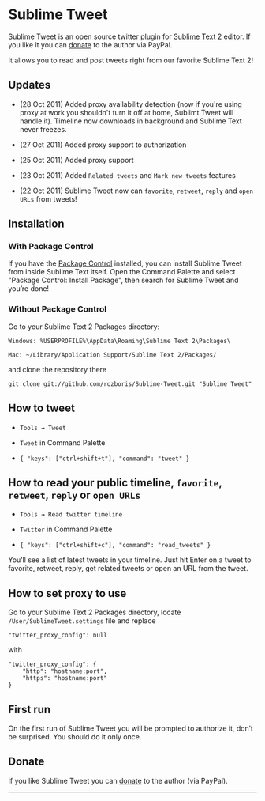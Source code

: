# Sublime Tweet #

Sublime Tweet is an open source twitter plugin for [Sublime Text 2][sublime] editor. If you like it you can [donate][donate] to the author via PayPal.

It allows you to read and post tweets right from our favorite Sublime Text 2!

## Updates ##

* (28 Oct 2011) Added proxy availability detection (now if you're using proxy at work you shouldn't turn it off at home, Sublimt Tweet will handle it). Timeline now downloads in background and Sublime Text never freezes.

* (27 Oct 2011) Added proxy support to authorization

* (25 Oct 2011) Added proxy support

* (23 Oct 2011) Added `Related tweets` and `Mark new tweets` features

* (22 Oct 2011) Sublime Tweet now can `favorite`, `retweet`, `reply` and `open URLs` from tweets!

## Installation ##

### With Package Control ###

If you have the [Package Control][package_control] installed, you can install Sublime Tweet from inside Sublime Text itself. Open the Command Palette and select "Package Control: Install Package", then search for Sublime Tweet and you’re done!

### Without Package Control ###

Go to your Sublime Text 2 Packages directory:

	Windows: %USERPROFILE%\AppData\Roaming\Sublime Text 2\Packages\

	Mac: ~/Library/Application Support/Sublime Text 2/Packages/	

and clone the repository there
	
	git clone git://github.com/rozboris/Sublime-Tweet.git "Sublime Tweet"


## How to tweet ##

* `Tools → Tweet`

* `Tweet` in Command Palette

* `{ "keys": ["ctrl+shift+t"], "command": "tweet" }`

## How to read your public timeline, `favorite`, `retweet`, `reply` or `open URLs` ##

* `Tools → Read twitter timeline`

* `Twitter` in Command Palette

* `{ "keys": ["ctrl+shift+c"], "command": "read_tweets" }`

You’ll see a list of latest tweets in your timeline. Just hit Enter on a tweet to favorite, retweet, reply, get related tweets or open an URL from the tweet.

## How to set proxy to use ##

Go to your Sublime Text 2 Packages directory, locate `/User/SublimeTweet.settings` file and replace

    "twitter_proxy_config": null

with

	"twitter_proxy_config": {
	    "http": "hostname:port", 
	    "https": "hostname:port"
	}


## First run ##

On the first run of Sublime Tweet you will be prompted to authorize it, don’t be surprised. You should do it only once.

## Donate ##

If you like Sublime Tweet you can [donate][donate] to the author (via PayPal).

---------

[sublime]: http://www.sublimetext.com/2
[package_control]: http://wbond.net/sublime_packages/package_control
[donate]: https://www.paypal.com/cgi-bin/webscr?cmd=_donations&business=TVLQ2XQGFDS6Y&lc=US&item_name=Sublime%20Tweet&item_number=SublimeTweet&currency_code=USD&bn=PP%2dDonationsBF%3abtn_donate_SM%2egif%3aNonHosted